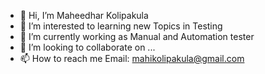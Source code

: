 - 👋 Hi, I’m Maheedhar Kolipakula
- 👀 I’m interested to learning new Topics in Testing
- 🌱 I’m currently working as Manual and Automation tester
- 💞️ I’m looking to collaborate on ...
- 📫 How to reach me Email: mahikolipakula@gmail.com

<!---
maheedhar-202/maheedhar-202 is a ✨ special ✨ repository because its `README.md` (this file) appears on your GitHub profile.
You can click the Preview link to take a look at your changes.
--->
